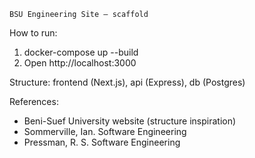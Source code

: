     BSU Engineering Site — scaffold

How to run:
1. docker-compose up --build
2. Open http://localhost:3000

Structure: frontend (Next.js), api (Express), db (Postgres)

References:
- Beni-Suef University website (structure inspiration)
- Sommerville, Ian. Software Engineering
- Pressman, R. S. Software Engineering
